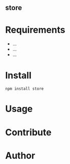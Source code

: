 ## store

# Requirements
* ...
* ...
* ...

# Install
```npm install store```
# Usage
# Contribute
# Author
